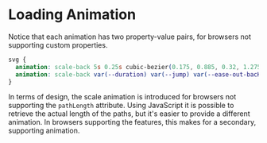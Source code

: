 # Loading Animation

Notice that each animation has two property-value pairs, for browsers not supporting custom properties.

```css
svg {
  animation: scale-back 5s 0.25s cubic-bezier(0.175, 0.885, 0.32, 1.275);
  animation: scale-back var(--duration) var(--jump) var(--ease-out-bacK);
}
```

In terms of design, the scale animation is introduced for browsers not supporting the `pathLength` attribute. Using JavaScript it is possible to retrieve the actual length of the paths, but it's easier to provide a different animation. In browsers supporting the features, this makes for a secondary, supporting animation.
